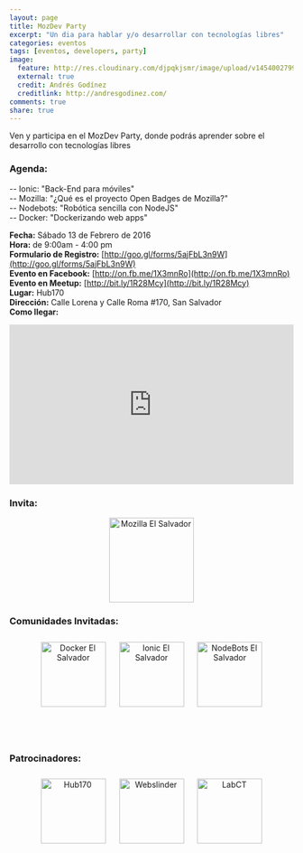 ```yaml
---
layout: page
title: MozDev Party
excerpt: "Un dia para hablar y/o desarrollar con tecnologías libres"
categories: eventos
tags: [eventos, developers, party]
image:
  feature: http://res.cloudinary.com/djpqkjsmr/image/upload/v1454002799/MozSV/mozdev.png
  external: true
  credit: Andrés Godínez
  creditlink: http://andresgodinez.com/  
comments: true
share: true
---
```

<style>
.embed-container { position: relative; padding-bottom: 56.25%; height: 0; overflow: hidden; max-width: 100%; }
.embed-container iframe,
.embed-container object,
.embed-container embed { position: absolute; top: 0; left: 0; width: 100%; height: 100%; }
a.link { border-bottom: none !important; }
a img.communities { width: 115px !important; margin: 10px; }
a img.sponsors { width: 115px !important; margin: 10px; }
p.center { text-align: center; }
</style>

Ven y participa en el MozDev Party, donde podrás aprender sobre el desarrollo con tecnologías libres

### Agenda:

-- Ionic: "Back-End para móviles" <br>
-- Mozilla: "¿Qué es el proyecto Open Badges de Mozilla?" <br>
-- Nodebots: "Robótica sencilla con NodeJS" <br>
-- Docker: "Dockerizando web apps"

**Fecha:** Sábado 13 de Febrero de 2016<br>
**Hora:** de 9:00am - 4:00 pm<br>
**Formulario de Registro:** [http://goo.gl/forms/5ajFbL3n9W](http://goo.gl/forms/5ajFbL3n9W) <br>
**Evento en Facebook:** [http://on.fb.me/1X3mnRo](http://on.fb.me/1X3mnRo) <br>
**Evento en Meetup:** [http://bit.ly/1R28Mcy](http://bit.ly/1R28Mcy) <br>
**Lugar:** Hub170<br>
**Dirección:** Calle Lorena y Calle Roma #170, San Salvador<br>
**Como llegar:** <br>
<div class='embed-container'><iframe src='https://www.google.com/maps/embed?pb=!1m18!1m12!1m3!1d3876.4023145238625!2d-89.22911168576049!3d13.694066502319666!2m3!1f0!2f0!3f0!3m2!1i1024!2i768!4f13.1!3m3!1m2!1s0x8f633047ec2877a7%3A0x3e44610a8c5c1e83!2sHub170!5e0!3m2!1ses!2sus!4v1454003062341' width='600' height='450' frameborder='0' style='border:0' allowfullscreen></iframe></div>

### Invita:

<p class="center"><a class="link" href="http://mozillasv.github.io/" target="_blank"><img src="http://res.cloudinary.com/djpqkjsmr/image/upload/v1454003577/logos/mozsv.png" alt="Mozilla El Salvador" style="height:150px;"></a></p>


### Comunidades Invitadas:
<p class="center">
<a class="link" href="http://www.meetup.com/es-ES/Docker-El-Salvador/" target="_blank"><img src="http://res.cloudinary.com/djpqkjsmr/image/upload/v1454003578/logos/docker-sv.png" alt="Docker El Salvador" class="communities"></a>
<a class="link" href="https://github.com/ionicsv" target="_blank"><img src="http://res.cloudinary.com/djpqkjsmr/image/upload/v1454003578/logos/ionic-sv.png" alt="Ionic El Salvador" class="communities"></a>
<a class="link" href="http://nodebots-sv.github.io/" target="_blank"><img src="http://res.cloudinary.com/djpqkjsmr/image/upload/v1454003578/logos/nodebots-sv.png" alt="NodeBots El Salvador" class="communities"></a></p>

<br><br>
### Patrocinadores:

<p class="center">
<a class="link" href="http://www.hub170.com/" target="_blank"><img src="http://res.cloudinary.com/djpqkjsmr/image/upload/v1455560107/logos/hub170.png" alt="Hub170" class="sponsors"></a>
<a class="link" href="https://webslinder.com/" target="_blank"><img src="http://res.cloudinary.com/djpqkjsmr/image/upload/v1455559353/logos/webslinder.png" alt="Webslinder" class="sponsors"></a>
<a class="link" href="http://facebook.com/LabCT-939901992733891/" target="_blank"><img src="http://res.cloudinary.com/djpqkjsmr/image/upload/v1455560106/logos/LabCT.png" alt="LabCT" class="sponsors"></a></p>
